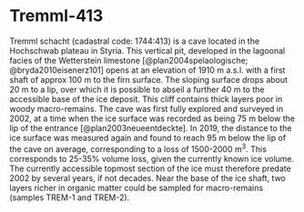 
# Tremml-413

Tremml schacht  (cadastral code: 1744:413) is a cave located in the Hochschwab plateau in Styria.
This vertical pit, developed in the lagoonal facies of the Wetterstein limestone [@plan2004spelaologische; @bryda2010eisenerz101] opens at an elevation of 1910 m a.s.l. with a first shaft of approx 100 m to the firn surface. 
The sloping surface drops about 20 m to a lip, over which it is possible to abseil a further 40  m to the accessible base of the ice deposit.
This cliff contains thick layers poor in woody macro-remains. 
The cave was first fully explored and surveyed in 2002, at a time when the ice surface was recorded as being 75 m below the lip of the entrance [@plan2003neueentdeckte].
In 2019, the distance to the ice surface was measured again and found to reach 95 m below the lip of the cave on average, corresponding to a loss of 1500-2000 m$^3$. 
This corresponds to 25-35% volume loss, given the currently known ice volume. 
The currently accessible topmost section of the ice must therefore predate 2002 by several years, if not decades.
Near the base of the ice shaft, two layers richer in organic matter could be sampled for macro-remains (samples TREM-1 and TREM-2).